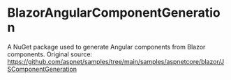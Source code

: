 # BlazorAngularComponentGeneration
A NuGet package used to generate Angular components from Blazor components. Original source: https://github.com/aspnet/samples/tree/main/samples/aspnetcore/blazor/JSComponentGeneration
